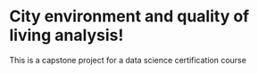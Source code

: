 # City environment and quality of living analysis!
This is a capstone project for a data science certification course
